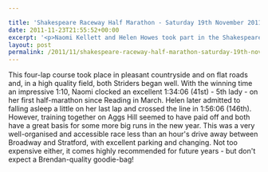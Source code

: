 ```yaml
---

title: 'Shakespeare Raceway Half Marathon - Saturday 19th November 2011'
date: 2011-11-23T21:55:52+00:00
excerpt: '<p>Naomi Kellett and Helen Howes took part in the Shakespeare Raceway half marathon at Long Marston Airfield on Saturday...</p>'
layout: post
permalink: /2011/11/shakespeare-raceway-half-marathon-saturday-19th-november-2011/
---
```

This four-lap course took place in pleasant countryside and on flat roads and, in a high quality field, both Striders began well. With the winning time an impressive 1:10, Naomi clocked an excellent 1:34:06 (41st) - 5th lady - on her first half-marathon since Reading in March. Helen later admitted to falling asleep a little on her last lap and crossed the line in 1:56:06 (146th). However, training together on Aggs Hill seemed to have paid off and both have a great basis for some more big runs in the new year. This was a very well-organised and accessible race less than an hour's drive away between Broadway and Stratford, with excellent parking and changing. Not too expensive either, it comes highly recommended for future years - but don't expect a Brendan-quality goodie-bag!
